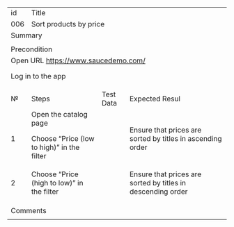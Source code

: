 <table>
  <tr>
   <td>id
   </td>
   <td colspan="12" >Title
   </td>
  </tr>
  <tr>
   <td>006
   </td>
   <td colspan="12" >Sort products by price
   </td>
  </tr>
  <tr>
   <td colspan="13" >Summary
   </td>
  </tr>
  <tr>
   <td colspan="13" >
   </td>
  </tr>
  <tr>
   <td colspan="13" >Precondition
   </td>
  </tr>
  <tr>
   <td colspan="13" >Open URL <a href="https://www.saucedemo.com/">https://www.saucedemo.com/</a>
<p>
Log in to the app
   </td>
  </tr>
  <tr>
   <td>№
   </td>
   <td colspan="4" >Steps
   </td>
   <td colspan="4" >Test Data
   </td>
   <td colspan="4" >Expected Resul
   </td>
  </tr>
  <tr>
   <td>1
   </td>
   <td colspan="4" >Open the catalog page
<p>
Choose “Price (low to high)” in the filter
   </td>
   <td colspan="4" >
   </td>
   <td colspan="4" >Ensure that prices  are sorted by titles in ascending order
   </td>
  </tr>
  <tr>
   <td>2
   </td>
   <td colspan="4" >Choose “Price (high to low)” in the filter
   </td>
   <td colspan="4" >
   </td>
   <td colspan="4" >Ensure that prices are sorted by titles in descending order
   </td>
  </tr>
  <tr>
   <td>
   </td>
   <td colspan="4" >
   </td>
   <td colspan="4" >
   </td>
   <td colspan="4" >
   </td>
  </tr>
  <tr>
   <td>
   </td>
   <td colspan="4" >
   </td>
   <td colspan="4" >
   </td>
   <td colspan="4" >
   </td>
  </tr>
  <tr>
   <td>
   </td>
   <td colspan="4" >
   </td>
   <td colspan="4" >
   </td>
   <td colspan="4" >
   </td>
  </tr>
  <tr>
   <td colspan="13" >Comments
   </td>
  </tr>
  <tr>
   <td colspan="13" >
   </td>
  </tr>
</table>
